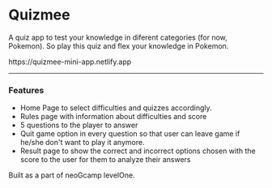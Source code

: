 <h1>Quizmee</h1>
<p>A quiz app to test your knowledge in diferent categories (for now, Pokemon). So play this quiz and flex your knowledge in Pokemon. </p>
<p>https://quizmee-mini-app.netlify.app</p>
<hr>

<h3>Features</h3>
<ul>
    <li>Home Page to select difficulties and quizzes accordingly.</li>
    <li>Rules page with information about difficulties and score</li>
    <li>5 questions to the player to answer</li>
    <li>Quit game option in every question so that user can leave game if he/she don't want to play it anymore.</li>
    <li>Result page to show the correct and incorrect options chosen with the score to the user for them to analyze their answers</li>
</ul>

<p>Built as a part of neoGcamp levelOne.</p>
